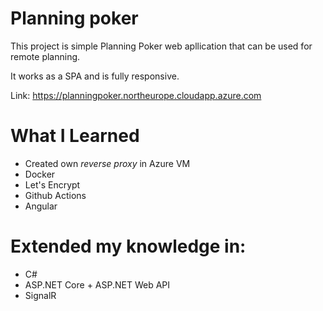 # Planning poker

This project is simple Planning Poker web apllication that can be used for remote planning.

It works as a SPA and is fully responsive.

Link: https://planningpoker.northeurope.cloudapp.azure.com

# What I Learned
* Created own *reverse proxy* in Azure VM
* Docker
* Let's Encrypt
* Github Actions
* Angular

# Extended my knowledge in:
* C#
* ASP.NET Core + ASP.NET Web API
* SignalR
